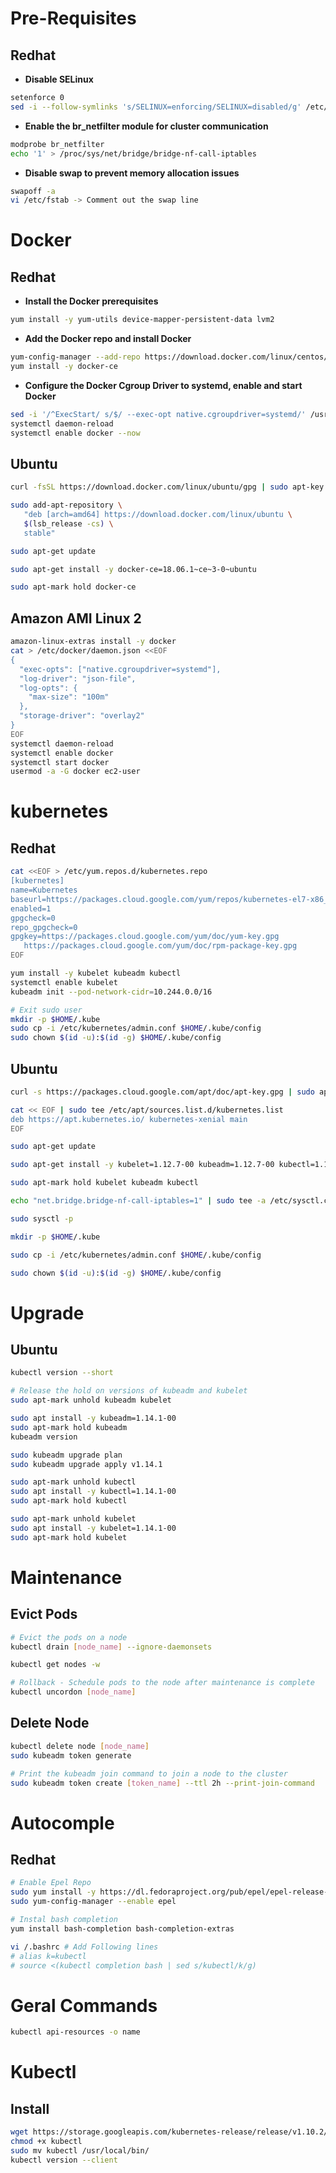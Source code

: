 # Pre-Requisites

## Redhat

* **Disable SELinux**

```bash
setenforce 0
sed -i --follow-symlinks 's/SELINUX=enforcing/SELINUX=disabled/g' /etc/sysconfig/selinux
```

* **Enable the br_netfilter module for cluster communication**

```bash
modprobe br_netfilter
echo '1' > /proc/sys/net/bridge/bridge-nf-call-iptables
```

* **Disable swap to prevent memory allocation issues**

```bash
swapoff -a
vi /etc/fstab -> Comment out the swap line
```

# Docker

## Redhat

* **Install the Docker prerequisites**

```bash
yum install -y yum-utils device-mapper-persistent-data lvm2
```

* **Add the Docker repo and install Docker**

```bash
yum-config-manager --add-repo https://download.docker.com/linux/centos/docker-ce.repo
yum install -y docker-ce
```

* **Configure the Docker Cgroup Driver to systemd, enable and start Docker**

```bash
sed -i '/^ExecStart/ s/$/ --exec-opt native.cgroupdriver=systemd/' /usr/lib/systemd/system/docker.service 
systemctl daemon-reload
systemctl enable docker --now
```

## Ubuntu

```bash
curl -fsSL https://download.docker.com/linux/ubuntu/gpg | sudo apt-key add -

sudo add-apt-repository \
   "deb [arch=amd64] https://download.docker.com/linux/ubuntu \
   $(lsb_release -cs) \
   stable"

sudo apt-get update

sudo apt-get install -y docker-ce=18.06.1~ce~3-0~ubuntu

sudo apt-mark hold docker-ce
```

## Amazon AMI Linux 2

```bash
amazon-linux-extras install -y docker
cat > /etc/docker/daemon.json <<EOF
{
  "exec-opts": ["native.cgroupdriver=systemd"],
  "log-driver": "json-file",
  "log-opts": {
    "max-size": "100m"
  },
  "storage-driver": "overlay2"
}
EOF
systemctl daemon-reload
systemctl enable docker
systemctl start docker
usermod -a -G docker ec2-user
```

# kubernetes

## Redhat

```bash
cat <<EOF > /etc/yum.repos.d/kubernetes.repo
[kubernetes]
name=Kubernetes
baseurl=https://packages.cloud.google.com/yum/repos/kubernetes-el7-x86_64
enabled=1
gpgcheck=0
repo_gpgcheck=0
gpgkey=https://packages.cloud.google.com/yum/doc/yum-key.gpg
   https://packages.cloud.google.com/yum/doc/rpm-package-key.gpg
EOF

yum install -y kubelet kubeadm kubectl
systemctl enable kubelet
kubeadm init --pod-network-cidr=10.244.0.0/16

# Exit sudo user
mkdir -p $HOME/.kube
sudo cp -i /etc/kubernetes/admin.conf $HOME/.kube/config
sudo chown $(id -u):$(id -g) $HOME/.kube/config
```


## Ubuntu

```bash
curl -s https://packages.cloud.google.com/apt/doc/apt-key.gpg | sudo apt-key add -

cat << EOF | sudo tee /etc/apt/sources.list.d/kubernetes.list
deb https://apt.kubernetes.io/ kubernetes-xenial main
EOF

sudo apt-get update

sudo apt-get install -y kubelet=1.12.7-00 kubeadm=1.12.7-00 kubectl=1.12.7-00

sudo apt-mark hold kubelet kubeadm kubectl

echo "net.bridge.bridge-nf-call-iptables=1" | sudo tee -a /etc/sysctl.conf

sudo sysctl -p

mkdir -p $HOME/.kube

sudo cp -i /etc/kubernetes/admin.conf $HOME/.kube/config

sudo chown $(id -u):$(id -g) $HOME/.kube/config
```

# Upgrade

## Ubuntu

```bash
kubectl version --short

# Release the hold on versions of kubeadm and kubelet
sudo apt-mark unhold kubeadm kubelet

sudo apt install -y kubeadm=1.14.1-00
sudo apt-mark hold kubeadm
kubeadm version

sudo kubeadm upgrade plan
sudo kubeadm upgrade apply v1.14.1

sudo apt-mark unhold kubectl
sudo apt install -y kubectl=1.14.1-00
sudo apt-mark hold kubectl

sudo apt-mark unhold kubelet
sudo apt install -y kubelet=1.14.1-00
sudo apt-mark hold kubelet
```

# Maintenance

## Evict Pods

```bash
# Evict the pods on a node
kubectl drain [node_name] --ignore-daemonsets

kubectl get nodes -w

# Rollback - Schedule pods to the node after maintenance is complete
kubectl uncordon [node_name]
```

## Delete Node

```bash
kubectl delete node [node_name]
sudo kubeadm token generate

# Print the kubeadm join command to join a node to the cluster
sudo kubeadm token create [token_name] --ttl 2h --print-join-command
```

# Autocomple

## Redhat

```bash
# Enable Epel Repo
sudo yum install -y https://dl.fedoraproject.org/pub/epel/epel-release-latest-7.noarch.rpm
sudo yum-config-manager --enable epel

# Instal bash completion
yum install bash-completion bash-completion-extras

vi /.bashrc # Add Following lines
# alias k=kubectl
# source <(kubectl completion bash | sed s/kubectl/k/g)
```

# Geral Commands

```bash
kubectl api-resources -o name
```

# Kubectl

## Install

```bash
wget https://storage.googleapis.com/kubernetes-release/release/v1.10.2/bin/linux/amd64/kubectl
chmod +x kubectl
sudo mv kubectl /usr/local/bin/
kubectl version --client
```